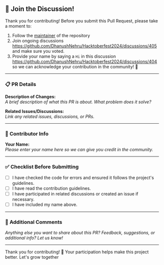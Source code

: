 ## 🤝 **Join the Discussion!**

Thank you for contributing! Before you submit this Pull Request, please take a moment to:

1. Follow the [maintainer](https://github.com/DhanushNehru) of the repository
2. Join ongoing discussions https://github.com/DhanushNehru/Hacktoberfest2024/discussions/405 and make sure you voted.
3. Provide your name by saying a `Hi` in this discussion https://github.com/DhanushNehru/Hacktoberfest2024/discussions/404 so we can acknowledge your contribution in the community! 🌟

---

### 📋 **PR Details**

**Description of Changes:**  
_A brief description of what this PR is about. What problem does it solve?_

**Related Issues/Discussions:**  
_Link any related issues, discussions, or PRs._

---

### 📝 **Contributor Info**

**Your Name:**  
_Please enter your name here so we can give you credit in the community._

---

### ✅ **Checklist Before Submitting**

- [ ] I have checked the code for errors and ensured it follows the project's guidelines.
- [ ] I have read the contribution guidelines.
- [ ] I have participated in related discussions or created an issue if necessary.
- [ ] I have included my name above.

---

### 📣 **Additional Comments**

_Anything else you want to share about this PR? Feedback, suggestions, or additional info? Let us know!_

---

Thank you for contributing! 🎉 Your participation helps make this project better. Let's grow together
